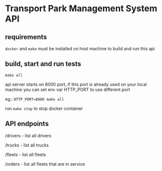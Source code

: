# Transport Park Management System API

## requirements

`docker` and `make` must be installed on host machine to build and run this api

## build, start and run tests

`make all`

api server starts on 8000 port, if this port is already used on your local machine you can set env var HTTP_PORT to use different port

eg.: `HTTP_PORT=8080 make all`


run `make stop` to stop docker container

## API endpoints

/drivers - list all drivers

/trucks - list all trucks

/fleets - list all fleets

/orders - list all fleets that are in service
